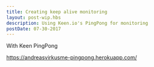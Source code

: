 ```yaml
---
title: Creating keep alive monitoring
layout: post-wip.hbs
description: Using Keen.io's PingPong for monitoring
postDate: 07-30-2017
---
```


With Keen PingPong

https://andreasvirkusme-pingpong.herokuapp.com/